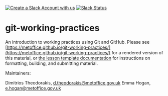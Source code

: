 [![Create a Slack Account with us](https://img.shields.io/badge/Create_Slack_Account-The_Carpentries-071159.svg)](https://slack-invite.carpentries.org/)
[![Slack Status](https://img.shields.io/badge/Slack_Channel-swc--git-E01563.svg)](https://carpentries.slack.com/messages/C91JS49HD)

# git-working-practices

An introduction to working practices using Git and GitHub.
Please see [https://metoffice.github.io/git-working-practices/](https://metoffice.github.io/git-working-practices/) for a rendered version of this material,
or [the lesson template documentation][lesson-example] for instructions on formatting, building, and submitting material.

Maintainers:

Dimitrios Theodorakis, [d.theodorakis@metoffice.gov.uk](mailto:d.theodorakis@metoffice.gov.uk)
Emma Hogan, [e.hogan@metoffice.gov.uk](mailto:e.hogan@metoffice.gov.uk)

[lesson-example]: https://carpentries.github.io/sandpaper-docs/
